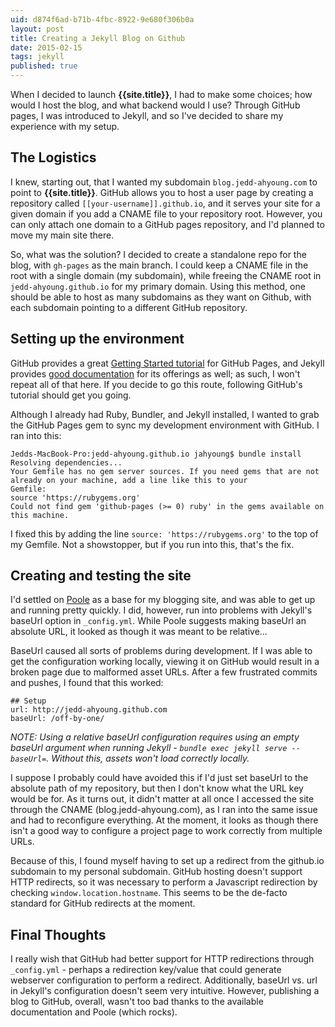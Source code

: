 ```yaml
---
uid: d874f6ad-b71b-4fbc-8922-9e680f306b0a
layout: post
title: Creating a Jekyll Blog on Github
date: 2015-02-15
tags: jekyll
published: true
---
```


When I decided to launch **{{site.title}}**, I had to make some choices; how would I host the blog, and what backend would I use? Through GitHub pages, I was introduced to Jekyll, and so I've decided to share my experience with my setup.

## The Logistics

I knew, starting out, that I wanted my subdomain `blog.jedd-ahyoung.com` to point to **{{site.title}}**. GitHub allows you to host a user page by creating a repository called `[[your-username]].github.io`, and it serves your site for a given domain if you add a CNAME file to your repository root. However, you can only attach one domain to a GitHub pages repository, and I'd planned to move my main site there.

So, what was the solution? I decided to create a standalone repo for the blog, with `gh-pages` as the main branch. I could keep a CNAME file in the root with a single domain (my subdomain), while freeing the CNAME root in `jedd-ahyoung.github.io` for my primary domain. Using this method, one should be able to host as many subdomains as they want on Github, with each subdomain pointing to a different GitHub repository.

## Setting up the environment

GitHub provides a great [Getting Started tutorial](https://pages.github.com) for GitHub Pages, and Jekyll provides [good documentation](http://jekyllrb.com/docs/home/) for its offerings as well; as such, I won't repeat all of that here. If you decide to go this route, following GitHub's tutorial should get you going.

Although I already had Ruby, Bundler, and Jekyll installed, I wanted to grab the GitHub Pages gem to sync my development environment with GitHub. I ran into this:

	Jedds-MacBook-Pro:jedd-ahyoung.github.io jahyoung$ bundle install
	Resolving dependencies...
	Your Gemfile has no gem server sources. If you need gems that are not already on your machine, add a line like this to your
	Gemfile:
	source 'https://rubygems.org'
	Could not find gem 'github-pages (>= 0) ruby' in the gems available on this machine.

I fixed this by adding the line `source: 'https://rubygems.org'` to the top of my Gemfile. Not a showstopper, but if you run into this, that's the fix.

## Creating and testing the site

I'd settled on [Poole](https://github.com/poole/poole) as a base for my blogging site, and was able to get up and running pretty quickly. I did, however, run into problems with Jekyll's baseUrl option in `_config.yml`. While Poole suggests making baseUrl an absolute URL, it looked as though it was meant to be relative...

BaseUrl caused all sorts of problems during development. If I was able to get the configuration working locally, viewing it on GitHub would result in a broken page due to malformed asset URLs. After a few frustrated commits and pushes, I found that this worked:

	## Setup
	url: http://jedd-ahyoung.github.com
	baseUrl: /off-by-one/

*NOTE: Using a relative baseUrl configuration requires using an empty baseUrl argument when running Jekyll - `bundle exec jekyll serve --baseUrl=`. Without this, assets won't load correctly locally.*

I suppose I probably could have avoided this if I'd just set baseUrl to the absolute path of my repository, but then I don't know what the URL key would be for. As it turns out, it didn't matter at all once I accessed the site through the CNAME (blog.jedd-ahyoung.com), as I ran into the same issue and had to reconfigure everything. At the moment, it looks as though there isn't a good way to configure a project page to work correctly from multiple URLs.

Because of this, I found myself having to set up a redirect from the github.io subdomain to my personal subdomain. GitHub hosting doesn't support HTTP redirects, so it was necessary to perform a Javascript redirection by checking `window.location.hostname`. This seems to be the de-facto standard for GitHub redirects at the moment.

## Final Thoughts

I really wish that GitHub had better support for HTTP redirections through `_config.yml` - perhaps a redirection key/value that could generate webserver configuration to perform a redirect. Additionally, baseUrl vs. url in Jekyll's configuration doesn't seem very intuitive. However, publishing a blog to GitHub, overall, wasn't too bad thanks to the available documentation and Poole (which rocks).
